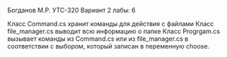 Богданов М.Р. УТС-320
Вариант 2 лабы: 6

Класс Command.cs хранит команды для действия с файлами
Класс file_manager.cs выводит всю информацию о папке
Класс Progrgam.cs вызывает команды из Command.cs или из file_manager.cs в соответствии с выбором, который записан в переменную choose.
